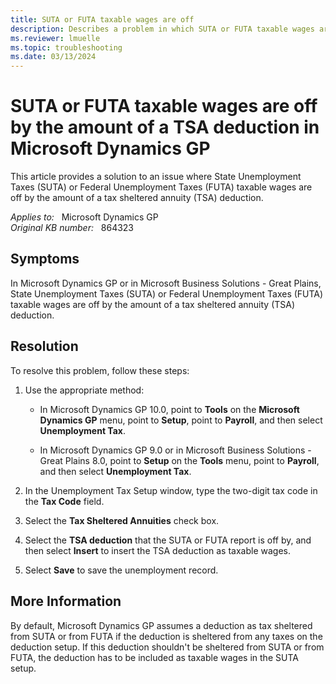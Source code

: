 ```yaml
---
title: SUTA or FUTA taxable wages are off
description: Describes a problem in which SUTA or FUTA taxable wages are off by the amount of a TSA deduction for Microsoft Dynamics GP. A resolution is provided.
ms.reviewer: lmuelle
ms.topic: troubleshooting
ms.date: 03/13/2024
---
```

# SUTA or FUTA taxable wages are off by the amount of a TSA deduction in Microsoft Dynamics GP

This article provides a solution to an issue where State Unemployment Taxes (SUTA) or Federal Unemployment Taxes (FUTA) taxable wages are off by the amount of a tax sheltered annuity (TSA) deduction.

_Applies to:_ &nbsp; Microsoft Dynamics GP  
_Original KB number:_ &nbsp; 864323

## Symptoms

In Microsoft Dynamics GP or in Microsoft Business Solutions - Great Plains, State Unemployment Taxes (SUTA) or Federal Unemployment Taxes (FUTA) taxable wages are off by the amount of a tax sheltered annuity (TSA) deduction.

## Resolution

To resolve this problem, follow these steps:

1. Use the appropriate method:
   - In Microsoft Dynamics GP 10.0, point to **Tools** on the **Microsoft Dynamics GP** menu, point to **Setup**, point to **Payroll**, and then select **Unemployment Tax**.

   - In Microsoft Dynamics GP 9.0 or in Microsoft Business Solutions - Great Plains 8.0, point to **Setup** on the **Tools** menu, point to **Payroll**, and then select **Unemployment Tax**.

2. In the Unemployment Tax Setup window, type the two-digit tax code in the **Tax Code** field.

3. Select the **Tax Sheltered Annuities** check box.

4. Select the **TSA deduction** that the SUTA or FUTA report is off by, and then select **Insert** to insert the TSA deduction as taxable wages.

5. Select **Save** to save the unemployment record.

## More Information

By default, Microsoft Dynamics GP assumes a deduction as tax sheltered from SUTA or from FUTA if the deduction is sheltered from any taxes on the deduction setup. If this deduction shouldn't be sheltered from SUTA or from FUTA, the deduction has to be included as taxable wages in the SUTA setup.
